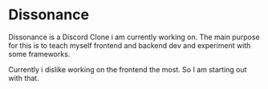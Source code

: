 # Dissonance
Dissonance is a Discord Clone i am currently working on. The main purpose for this is to teach myself frontend and backend dev and experiment with some frameworks.

Currently i dislike working on the frontend the most. So I am starting out with that.